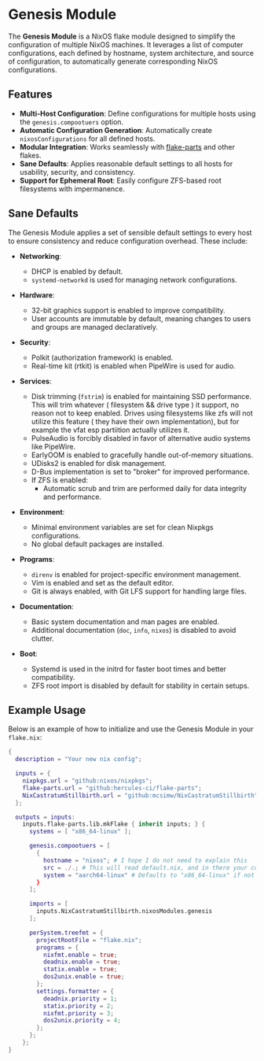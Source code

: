 # Genesis Module

The **Genesis Module** is a NixOS flake module designed to simplify the configuration of multiple NixOS machines. It leverages a list of computer configurations, each defined by hostname, system architecture, and source of configuration, to automatically generate corresponding NixOS configurations.

## Features

- **Multi-Host Configuration**: Define configurations for multiple hosts using the `genesis.compootuers` option.
- **Automatic Configuration Generation**: Automatically create `nixosConfigurations` for all defined hosts.
- **Modular Integration**: Works seamlessly with [flake-parts](https://github.com/hercules-ci/flake-parts) and other flakes.
- **Sane Defaults**: Applies reasonable default settings to all hosts for usability, security, and consistency.
- **Support for Ephemeral Root**: Easily configure ZFS-based root filesystems with impermanence.

## Sane Defaults

The Genesis Module applies a set of sensible default settings to every host to ensure consistency and reduce configuration overhead. These include:

- **Networking**:
  - DHCP is enabled by default.
  - `systemd-networkd` is used for managing network configurations.

- **Hardware**:
  - 32-bit graphics support is enabled to improve compatibility.
  - User accounts are immutable by default, meaning changes to users and groups are managed declaratively.

- **Security**:
  - Polkit (authorization framework) is enabled.
  - Real-time kit (rtkit) is enabled when PipeWire is used for audio.

- **Services**:
  - Disk trimming (`fstrim`) is enabled for maintaining SSD performance. This will trim whatever ( filesystem && drive type ) it support, no reason not to keep enabled. Drives using filesystems like zfs will not utilize this feature ( they have their own implementation), but for example the vfat esp partiition actually utilizes it.
  - PulseAudio is forcibly disabled in favor of alternative audio systems like PipeWire.
  - EarlyOOM is enabled to gracefully handle out-of-memory situations.
  - UDisks2 is enabled for disk management.
  - D-Bus implementation is set to "broker" for improved performance.
  - If ZFS is enabled:
    - Automatic scrub and trim are performed daily for data integrity and performance.

- **Environment**:
  - Minimal environment variables are set for clean Nixpkgs configurations.
  - No global default packages are installed.

- **Programs**:
  - `direnv` is enabled for project-specific environment management.
  - Vim is enabled and set as the default editor.
  - Git is always enabled, with Git LFS support for handling large files.

- **Documentation**:
  - Basic system documentation and man pages are enabled.
  - Additional documentation (`doc`, `info`, `nixos`) is disabled to avoid clutter.

- **Boot**:
  - Systemd is used in the initrd for faster boot times and better compatibility.
  - ZFS root import is disabled by default for stability in certain setups.

## Example Usage

Below is an example of how to initialize and use the Genesis Module in your `flake.nix`:

```nix
{
  description = "Your new nix config";

  inputs = {
    nixpkgs.url = "github:nixos/nixpkgs";
    flake-parts.url = "github:hercules-ci/flake-parts";
    NixCastratumStillbirth.url = "github:mcsimw/NixCastratumStillbirth";
  };

  outputs = inputs: 
    inputs.flake-parts.lib.mkFlake { inherit inputs; } {
      systems = [ "x86_64-linux" ];

      genesis.compootuers = [
        {
          hostname = "nixos"; # I hope I do not need to explain this
          src = ./.; # This will read default.nix, and in there your configuration will reside ( you can of course point to any file or directory )
          system = "aarch64-linux" # Defaults to "x86_64-linux" if not defined
        }
      ];

      imports = [
        inputs.NixCastratumStillbirth.nixosModules.genesis
      ];

      perSystem.treefmt = {
        projectRootFile = "flake.nix";
        programs = {
          nixfmt.enable = true;
          deadnix.enable = true;
          statix.enable = true;
          dos2unix.enable = true;
        };
        settings.formatter = {
          deadnix.priority = 1;
          statix.priority = 2;
          nixfmt.priority = 3;
          dos2unix.priority = 4;
        };
      };
    };
}
